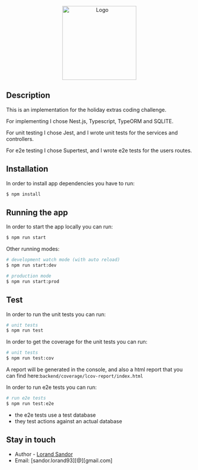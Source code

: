 <p align="center">
  <a href="https://www.holidayextras.com/" target="blank"><img src="https://d17s4kc6349e5h.cloudfront.net/holidayextras/assets/images/logos/HolidayExtras-logo-horizontal-transparent.svg" width="200" alt="Logo" /></a>
</p>

## Description
This is an implementation for the holiday extras coding challenge.

For implementing I chose Nest.js, Typescript, TypeORM and SQLITE.

For unit testing I chose Jest, and I wrote unit tests for the services and controllers.

For e2e testing I chose Supertest, and I wrote e2e tests for the users routes.

## Installation
In order to install app dependencies you have to run:
```bash
$ npm install
```

## Running the app
In order to start the app locally you can run:
```bash
$ npm run start
```
Other running modes:
```bash
# development watch mode (with auto reload)
$ npm run start:dev

# production mode
$ npm run start:prod
```

## Test
In order to run the unit tests you can run:
```bash
# unit tests
$ npm run test
```
In order to get the coverage for the unit tests you can run:
```bash
# unit tests
$ npm run test:cov
```
A report will be generated in the console, and also a html report that you can find here:```backend/coverage/lcov-report/index.html```

In order to run e2e tests you can run:
```bash
# run e2e tests
$ npm run test:e2e
```
- the e2e tests use a test database
- they test actions against an actual database

## Stay in touch

- Author - [Lorand Sandor](https://www.linkedin.com/in/sandorlorand/) 
- Email: [sandor.lorand93][@][gmail.com]
